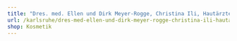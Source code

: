```yaml
---
title: "Dres. med. Ellen und Dirk Meyer-Rogge, Christina Ili, Hautärzte"
url: /karlsruhe/dres-med-ellen-und-dirk-meyer-rogge-christina-ili-hautaerzte/
shop: Kosmetik
---
```

